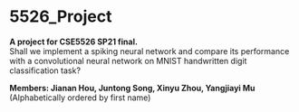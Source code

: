 # 5526_Project
**A project for CSE5526 SP21 final.**  
Shall we implement a spiking neural network and compare its performance with a convolutional neural network on MNIST handwritten digit classification task?  

**Members: Jianan Hou, Juntong Song, Xinyu Zhou, Yangjiayi Mu** (Alphabetically ordered by first name)
